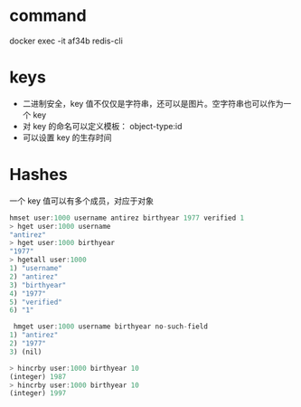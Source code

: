 # command

docker exec -it af34b redis-cli

# keys

* 二进制安全，key 值不仅仅是字符串，还可以是图片。空字符串也可以作为一个 key
* 对 key 的命名可以定义模板： object-type:id
* 可以设置 key 的生存时间

# Hashes

一个 key 值可以有多个成员，对应于对象

```js
hmset user:1000 username antirez birthyear 1977 verified 1
> hget user:1000 username
"antirez"
> hget user:1000 birthyear
"1977"
> hgetall user:1000
1) "username"
2) "antirez"
3) "birthyear"
4) "1977"
5) "verified"
6) "1"

 hmget user:1000 username birthyear no-such-field
1) "antirez"
2) "1977"
3) (nil)

> hincrby user:1000 birthyear 10
(integer) 1987
> hincrby user:1000 birthyear 10
(integer) 1997

```